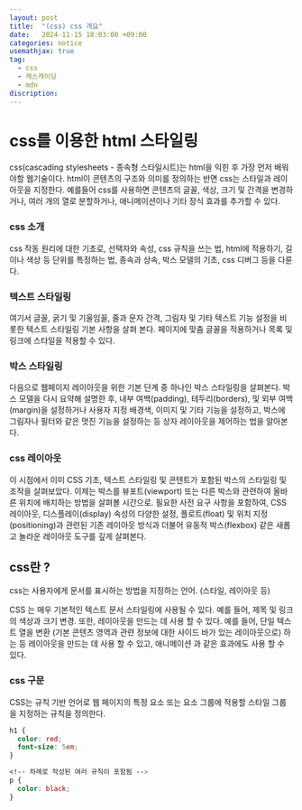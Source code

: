 ```yaml
---
layout: post
title:  "(css) css 개요"
date:   2024-11-15 18:03:00 +09:00
categories: notice
usemathjax: true
tag:
  - css
  - 캐스캐이딩
  - mdn
discription: 
---
```


# css를 이용한 html 스타일링

css(cascading stylesheets - 종속형 스타일시트)는 html을 익힌 후 가장 먼저 배워야할 웹기술이다. html이 콘텐츠의 구조와 의미를 정의하는 반면 css는 스타일과 레이아웃을 지정한다. 예를들어 css를 사용하면 콘텐츠의 글꼴, 색상, 크기 및 간격을 변경하거나, 여러 개의 열로 분할하거나, 애니메이션이나 기타 장식 효과를 추가할 수 있다.

### css 소개

css 작동 원리에 대한 기초로, 선택자와 속성, css 규칙을 쓰는 법, html에 적용하기, 길이나 색상 등 단위를 특정하는 법, 종속과 상속, 박스 모델의 기초, css 디버그 등을 다룬다.

### 텍스트 스타일링

여기서 글꼴, 굵기 및 기울임꼴, 줄과 문자 간격, 그림자 및 기타 텍스트 기능 설정을 비롯한 텍스트 스타일링 기본 사항을 살펴 본다. 페이지에 맞춤 글꼴을 적용하거나 목록 및 링크에 스타일을 적용할 수 있다.

### 박스 스타일링

다음으로 웹페이지 레이아웃을 위한 기본 단계 중 하나인 박스 스타일링을 살펴본다. 박스 모델을 다시 요약해 설명한 후, 내부 여백(padding), 테두리(borders), 및 외부 여백(margin)을 설정하거나 사용자 지정 배경색, 이미지 및 기타 기능을 설정하고, 박스에 그림자나 필터와 같은 멋진 기능을 설정하는 등 상자 레이아웃을 제어하는 법을 알아본다.

### css 레이아웃

이 시점에서 이미 CSS 기초, 텍스트 스타일링 및 콘텐트가 포함된 박스의 스타일링 및 조작을 살펴보았다. 이제는 박스를 뷰포트(viewport) 또는 다른 박스와 관련하여 올바른 위치에 배치하는 방법을 살펴볼 시간으로. 필요한 사전 요구 사항을 포함하여, CSS 레이아웃, 디스플레이(display) 속성의 다양한 설정, 플로트(float) 및 위치 지정(positioning)과 관련된 기존 레이아웃 방식과 더불어 유동적 박스(flexbox) 같은 새롭고 놀라운 레이아웃 도구를 깊게 살펴본다.


## css란 ?

css는 사용자에게 문서를 표시하는 방법을 지정하는 언어. (스타일, 레이아웃 등)

CSS 는 매우 기본적인 텍스트 문서 스타일링에 사용될 수 있다. 예를 들어, 제목 및 링크의 색상과 크기 변경. 또한, 레이아웃을 만드는 데 사용 할 수 있다. 예를 들어, 단일 텍스트 열을 변환 (기본 콘텐츠 영역과 관련 정보에 대한 사이드 바가 있는 레이아웃으로) 하는 등 레이아웃을 만드는 데 사용 할 수 있고, 애니메이션 과 같은 효과에도 사용 할 수 있다.

### css 구문

CSS는 규칙 기반 언어로 웹 페이지의 특정 요소 또는 요소 그룹에 적용할 스타일 그룹을 지정하는 규칙을 정의한다.

```css
h1 { 
  color: red;
  font-size: 5em;
}

<!-- 차례로 작성된 여러 규칙이 포함됨 -->
p {
  color: black;
}
```